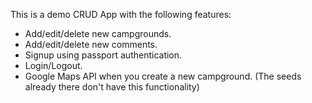 This is a demo CRUD App with the following features:

- Add/edit/delete new campgrounds.
- Add/edit/delete new comments.
- Signup using passport authentication.
- Login/Logout.
- Google Maps API when you create a new campground. (The seeds already there don't have this functionality)